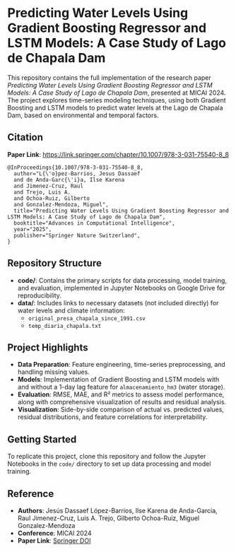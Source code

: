 # Predicting Water Levels Using Gradient Boosting Regressor and LSTM Models: A Case Study of Lago de Chapala Dam

This repository contains the full implementation of the research paper *Predicting Water Levels Using Gradient Boosting Regressor and LSTM Models: A Case Study of Lago de Chapala Dam*, presented at MICAI 2024. The project explores time-series modeling techniques, using both Gradient Boosting and LSTM models to predict water levels at the Lago de Chapala Dam, based on environmental and temporal factors.

## Citation

**Paper Link**: https://link.springer.com/chapter/10.1007/978-3-031-75540-8_8

```
@InProceedings{10.1007/978-3-031-75540-8_8,
  author="L{\'o}pez-Barrios, Jesus Dassaef
  and de Anda-Garc{\'i}a, Ilse Karena
  and Jimenez-Cruz, Raul
  and Trejo, Luis A.
  and Ochoa-Ruiz, Gilberto
  and Gonzalez-Mendoza, Miguel",
  title="Predicting Water Levels Using Gradient Boosting Regressor and LSTM Models: A Case Study of Lago de Chapala Dam",
  booktitle="Advances in Computational Intelligence",
  year="2025",
  publisher="Springer Nature Switzerland",
}
```

## Repository Structure
- **code/**: Contains the primary scripts for data processing, model training, and evaluation, implemented in Jupyter Notebooks on Google Drive for reproducibility.
- **data/**: Includes links to necessary datasets (not included directly) for water levels and climate information:
  - `original_presa_chapala_since_1991.csv`
  - `temp_diaria_chapala.txt`

## Project Highlights
- **Data Preparation**: Feature engineering, time-series preprocessing, and handling missing values.
- **Models**: Implementation of Gradient Boosting and LSTM models with and without a 1-day lag feature for `almacenamiento_hm3` (water storage).
- **Evaluation**: RMSE, MAE, and R² metrics to assess model performance, along with comprehensive visualization of results and residual analysis.
- **Visualization**: Side-by-side comparison of actual vs. predicted values, residual distributions, and feature correlations for interpretability.

## Getting Started
To replicate this project, clone this repository and follow the Jupyter Notebooks in the `code/` directory to set up data processing and model training.

## Reference
- **Authors**: Jesús Dassaef López-Barrios, Ilse Karena de Anda-García, Raul Jimenez-Cruz, Luis A. Trejo, Gilberto Ochoa-Ruiz, Miguel Gonzalez-Mendoza
- **Conference**: MICAI 2024
- **Paper Link**: [Springer DOI](https://doi.org/10.1007/978-3-031-75540-8)
